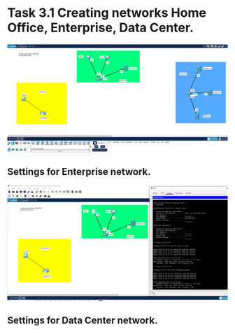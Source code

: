 # Task 3.1 Creating networks Home Office, Enterprise, Data Center.
![screen1](https://github.com/NikPryvalov/DevOps_online_Kharkiv_2022Q1Q2/blob/main/m3/task3.1/screen/screen1.png)

## Settings for Enterprise network.
![screen2](https://github.com/NikPryvalov/DevOps_online_Kharkiv_2022Q1Q2/blob/main/m3/task3.1/screen/screen2.png)

## Settings for Data Center network.

